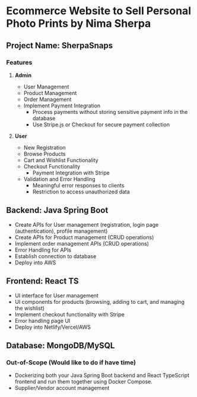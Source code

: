 # Ecommerce Website to Sell Personal Photo Prints by Nima Sherpa

## Project Name: SherpaSnaps

### Features

1. **Admin**
   - User Management
   - Product Management
   - Order Management
   - Implement Payment Integration
       - Process payments without storing sensitive payment info in the database
       - Use Stripe.js or Checkout for secure payment collection

2. **User**
   - New Registration
   - Browse Products
   - Cart and Wishlist Functionality
   - Checkout Functionality
       - Payment Integration with Stripe
   - Validation and Error Handling
       - Meaningful error responses to clients
       - Restriction to access unauthorized data

## Backend: Java Spring Boot

- Create APIs for User management (registration, login page (authentication), profile management)
- Create APIs for Product management (CRUD operations)
- Implement order management APIs (CRUD operations)
- Error Handling for APIs
- Establish connection to database
- Deploy into AWS

## Frontend: React TS

- UI interface for User management
- UI components for products (browsing, adding to cart, and managing the wishlist)
- Implement checkout functionality with Stripe
- Error handling page UI
- Deploy into Netlify/Vercel/AWS

## Database: MongoDB/MySQL

### Out-of-Scope (Would like to do if have time)

- Dockerizing both your Java Spring Boot backend and React TypeScript frontend and run them together using Docker Compose.
- Supplier/Vendor account management

